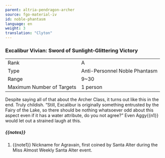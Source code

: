 ```yaml
---
parent: altria-pendragon-archer
source: fgo-material-iv
id: noble-phantasm
language: en
weight: 3
translation: "Clyton"
---
```


### Excalibur Vivian: Sword of Sunlight-Glittering Victory

<table>
  <tr><td>Rank</td><td>A</td></tr>
  <tr><td>Type</td><td>Anti-Personnel Noble Phantasm</td></tr>
  <tr><td>Range</td><td>9~30</td></tr>
  <tr><td>Maximum Number of Targets</td><td>1 person</td></tr>
</table>

Despite saying all of that about the Archer Class, it turns out like this in the end. Truly childish. “Still, Excalibur is originally something entrusted by the Fairy of the Lake, so there should be nothing whatsoever odd about this aspect even if it has a water attribute, do you not agree?” Even Aggy{{n1}} would let out a strained laugh at this.

##### {{notes}}

1. {{note1}} Nickname for Agravain, first coined by Santa Alter during the Miss Almost Weekly Santa Alter event.
